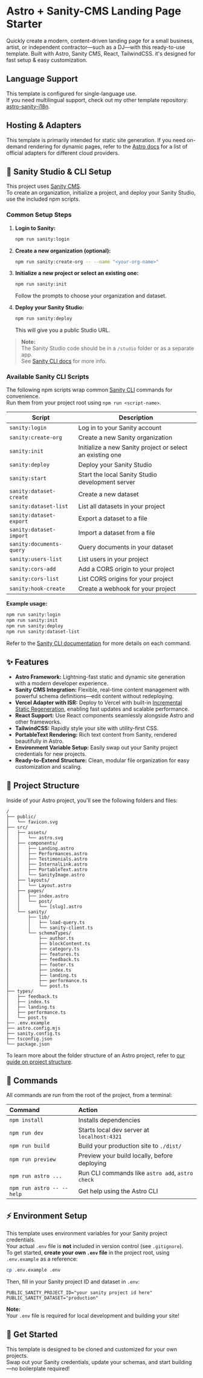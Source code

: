 # Astro + Sanity-CMS Landing Page Starter

Quickly create a modern, content-driven landing page for a small business, artist, or independent contractor—such as a DJ—with this ready-to-use template. Built with Astro, Sanity CMS, React, TailwindCSS. it's designed for fast setup & easy customization.

## Language Support
This template is configured for single-language use.  
If you need multilingual support, check out my other template repository: [astro-sanity-i18n](https://github.com/SananMaarouf/astro-sanity-i18n).

## Hosting & Adapters
This template is primarily intended for static site generation.
If you need on-demand rendering for dynamic pages, refer to the [Astro docs](https://docs.astro.build/en/guides/on-demand-rendering/) for a list of official adapters for different cloud providers.


## 🏢 Sanity Studio & CLI Setup

This project uses [Sanity CMS](https://www.sanity.io/).  
To create an organization, initialize a project, and deploy your Sanity Studio, use the included npm scripts.

### Common Setup Steps

1. **Login to Sanity:**
   ```bash
   npm run sanity:login
   ```
2. **Create a new organization (optional):**
   ```bash
   npm run sanity:create-org -- --name "<your-org-name>"
   ```
3. **Initialize a new project or select an existing one:**
   ```bash
   npm run sanity:init
   ```
   Follow the prompts to choose your organization and dataset.

4. **Deploy your Sanity Studio:**
   ```bash
   npm run sanity:deploy
   ```
   This will give you a public Studio URL.

> **Note:**  
> The Sanity Studio code should be in a `/studio` folder or as a separate app.  
> See [Sanity CLI docs](https://www.sanity.io/docs/getting-started-with-sanity-cli) for more info.

### Available Sanity CLI Scripts

The following npm scripts wrap common [Sanity CLI](https://www.sanity.io/docs/getting-started-with-sanity-cli) commands for convenience.  
Run them from your project root using `npm run <script-name>`.

| Script                      | Description                                                      |
|-----------------------------|------------------------------------------------------------------|
| `sanity:login`              | Log in to your Sanity account                                   |
| `sanity:create-org`         | Create a new Sanity organization                                |
| `sanity:init`               | Initialize a new Sanity project or select an existing one        |
| `sanity:deploy`             | Deploy your Sanity Studio                                       |
| `sanity:start`              | Start the local Sanity Studio development server                 |
| `sanity:dataset-create`     | Create a new dataset                                            |
| `sanity:dataset-list`       | List all datasets in your project                               |
| `sanity:dataset-export`     | Export a dataset to a file                                      |
| `sanity:dataset-import`     | Import a dataset from a file                                    |
| `sanity:documents-query`    | Query documents in your dataset                                 |
| `sanity:users-list`         | List users in your project                                      |
| `sanity:cors-add`           | Add a CORS origin to your project                               |
| `sanity:cors-list`          | List CORS origins for your project                              |
| `sanity:hook-create`        | Create a webhook for your project                               |

**Example usage:**

```bash
npm run sanity:login
npm run sanity:init
npm run sanity:deploy
npm run sanity:dataset-list
```

Refer to the [Sanity CLI documentation](https://www.sanity.io/docs/cli) for more details on each command.

## ✨ Features

- **Astro Framework:** Lightning-fast static and dynamic site generation with a modern developer experience.
- **Sanity CMS Integration:** Flexible, real-time content management with powerful schema definitions—edit content without redeploying.
- **Vercel Adapter with ISR:** Deploy to Vercel with built-in [Incremental Static Regeneration](https://vercel.com/docs/incremental-static-regeneration), enabling fast updates and scalable performance.
- **React Support:** Use React components seamlessly alongside Astro and other frameworks.
- **TailwindCSS:** Rapidly style your site with utility-first CSS.
- **PortableText Rendering:** Rich text content from Sanity, rendered beautifully in Astro.
- **Environment Variable Setup:** Easily swap out your Sanity project credentials for new projects.
- **Ready-to-Extend Structure:** Clean, modular file organization for easy customization and scaling.

## 🚀 Project Structure

Inside of your Astro project, you'll see the following folders and files:

```text
/
├── public/
│   └── favicon.svg
├── src/
│   ├── assets/
│   │   └── astro.svg
│   ├── components/
│   │   ├── Landing.astro
│   │   ├── Performances.astro
│   │   ├── Testimonials.astro
│   │   ├── InternalLink.astro
│   │   ├── PortableText.astro
│   │   └── SanityImage.astro
│   ├── layouts/
│   │   └── Layout.astro
│   ├── pages/
│   │   ├── index.astro
│   │   └── post/
│   │       └── [slug].astro
│   └── sanity/
│       ├── lib/
│       │   ├── load-query.ts
│       │   └── sanity-client.ts
│       └── schemaTypes/
│           ├── author.ts
│           ├── blockContent.ts
│           ├── category.ts
│           ├── features.ts
│           ├── feedback.ts
│           ├── footer.ts
│           ├── index.ts
│           ├── landing.ts
│           ├── performance.ts
│           └── post.ts
├── types/
│   ├── feedback.ts
│   ├── index.ts
│   ├── landing.ts
│   ├── performance.ts
│   └── post.ts
├── .env.example
├── astro.config.mjs
├── sanity.config.ts
├── tsconfig.json
└── package.json
```

To learn more about the folder structure of an Astro project, refer to [our guide on project structure](https://docs.astro.build/en/basics/project-structure/).

## 🧞 Commands

All commands are run from the root of the project, from a terminal:

| Command                   | Action                                           |
| :------------------------ | :----------------------------------------------- |
| `npm install`             | Installs dependencies                            |
| `npm run dev`             | Starts local dev server at `localhost:4321`      |
| `npm run build`           | Build your production site to `./dist/`          |
| `npm run preview`         | Preview your build locally, before deploying     |
| `npm run astro ...`       | Run CLI commands like `astro add`, `astro check` |
| `npm run astro -- --help` | Get help using the Astro CLI                     |

## ⚡ Environment Setup

This template uses environment variables for your Sanity project credentials.  
Your actual `.env` file is **not** included in version control (see `.gitignore`).  
To get started, **create your own `.env` file** in the project root, using `.env.example` as a reference:

```bash
cp .env.example .env
```

Then, fill in your Sanity project ID and dataset in `.env`:

```env
PUBLIC_SANITY_PROJECT_ID="your sanity project id here"
PUBLIC_SANITY_DATASET="production"
```

**Note:**  
Your `.env` file is required for local development and building your site!

## 🏁 Get Started

This template is designed to be cloned and customized for your own projects.  
Swap out your Sanity credentials, update your schemas, and start building—no boilerplate required!
